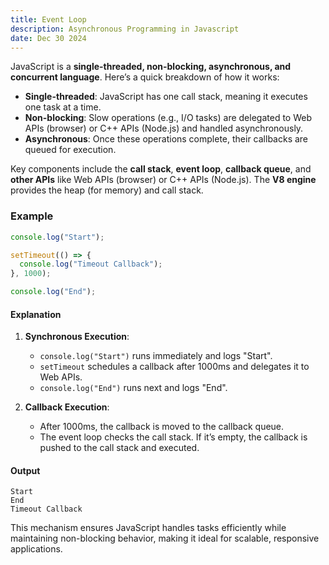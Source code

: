 ```yaml
---
title: Event Loop
description: Asynchronous Programming in Javascript
date: Dec 30 2024
---
```


JavaScript is a **single-threaded, non-blocking, asynchronous, and concurrent language**. Here’s a quick breakdown of how it works:

- **Single-threaded**: JavaScript has one call stack, meaning it executes one task at a time.
- **Non-blocking**: Slow operations (e.g., I/O tasks) are delegated to Web APIs (browser) or C++ APIs (Node.js) and handled asynchronously.
- **Asynchronous**: Once these operations complete, their callbacks are queued for execution.

Key components include the **call stack**, **event loop**, **callback queue**, and **other APIs** like Web APIs (browser) or C++ APIs (Node.js). The **V8 engine** provides the heap (for memory) and call stack.

### Example

```javascript
console.log("Start");

setTimeout(() => {
  console.log("Timeout Callback");
}, 1000);

console.log("End");
```

#### Explanation

1. **Synchronous Execution**:

   - `console.log("Start")` runs immediately and logs "Start".
   - `setTimeout` schedules a callback after 1000ms and delegates it to Web APIs.
   - `console.log("End")` runs next and logs "End".

2. **Callback Execution**:
   - After 1000ms, the callback is moved to the callback queue.
   - The event loop checks the call stack. If it’s empty, the callback is pushed to the call stack and executed.

#### Output

```
Start
End
Timeout Callback
```

This mechanism ensures JavaScript handles tasks efficiently while maintaining non-blocking behavior, making it ideal for scalable, responsive applications.
